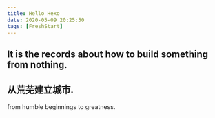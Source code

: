 ```yaml
---
title: Hello Hexo
date: 2020-05-09 20:25:50
tags: [FreshStart]
---
```


## It is the records about how to build something from nothing.

## 从荒芜建立城市.

from humble beginnings to greatness.

